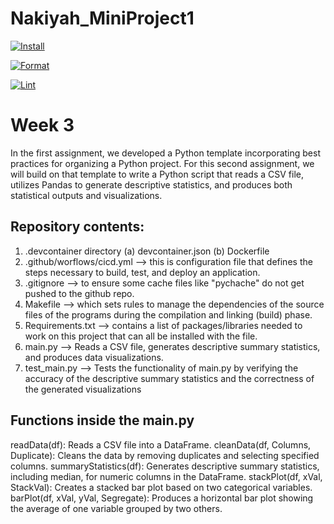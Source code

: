 # Nakiyah_MiniProject1

[![Install](https://github.com/nogibjj/Nakiyah_MiniProject1/actions/workflows/cicd.yml/badge.svg)](https://github.com/nogibjj/Nakiyah_MiniProject1/actions/workflows/cicd.yml)

[![Format](https://github.com/nogibjj/Nakiyah_MiniProject1/actions/workflows/cicd.yml/badge.svg)](https://github.com/nogibjj/Nakiyah_MiniProject1/actions/workflows/cicd.yml)

[![Lint](https://github.com/nogibjj/Nakiyah_MiniProject1/actions/workflows/cicd.yml/badge.svg)](https://github.com/nogibjj/Nakiyah_MiniProject1/actions/workflows/cicd.yml)

# Week 3

In the first assignment, we developed a Python template incorporating best practices for organizing a Python project. For this second assignment, we will build on that template to write a Python script that reads a CSV file, utilizes Pandas to generate descriptive statistics, and produces both statistical outputs and visualizations.

## Repository contents:
1. .devcontainer directory (a) devcontainer.json (b) Dockerfile
2. .github/worflows/cicd.yml --> this is configuration file that defines the steps necessary to build, test, and deploy an application.
3. .gitignore --> to ensure some cache files like "pychache" do not get pushed to the github repo.
4. Makefile --> which sets rules to manage the dependencies of the source files of the programs during the compilation and linking (build) phase.
5. Requirements.txt --> contains a list of packages/libraries needed to work on this project that can all be installed with the file.
6. main.py --> Reads a CSV file, generates descriptive summary statistics, and produces data visualizations.
7. test_main.py --> Tests the functionality of main.py by verifying the accuracy of the descriptive summary statistics and the correctness of the generated visualizations

## Functions inside the main.py
readData(df): Reads a CSV file into a DataFrame.
cleanData(df, Columns, Duplicate): Cleans the data by removing duplicates and selecting specified columns.
summaryStatistics(df): Generates descriptive summary statistics, including median, for numeric columns in the DataFrame.
stackPlot(df, xVal, StackVal): Creates a stacked bar plot based on two categorical variables.
barPlot(df, xVal, yVal, Segregate): Produces a horizontal bar plot showing the average of one variable grouped by two others.